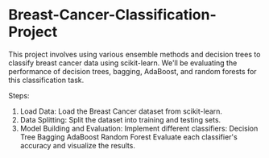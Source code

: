 # Breast-Cancer-Classification-Project

This project involves using various ensemble methods and decision trees to classify breast cancer data using scikit-learn. We'll be evaluating the performance of decision trees, bagging, AdaBoost, and random forests for this classification task.

Steps:
1) Load Data: Load the Breast Cancer dataset from scikit-learn.
2) Data Splitting: Split the dataset into training and testing sets.
3) Model Building and Evaluation: Implement different classifiers:
Decision Tree
Bagging
AdaBoost
Random Forest
Evaluate each classifier's accuracy and visualize the results.

